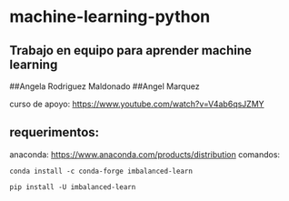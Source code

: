 # machine-learning-python
## Trabajo en equipo para aprender machine learning
##Angela Rodriguez Maldonado
##Angel Marquez 

curso de apoyo: https://www.youtube.com/watch?v=V4ab6qsJZMY
## requerimentos:
anaconda: https://www.anaconda.com/products/distribution
comandos:
    
    conda install -c conda-forge imbalanced-learn
    
    pip install -U imbalanced-learn
    

